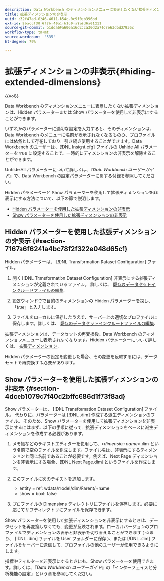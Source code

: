 ```yaml
---
description: Data Workbench のディメンションメニューに表示したくない拡張ディメンションは、Hidden パラメーターまたは Show パラメーターを使用して非表示にすることができます。
title: 拡張ディメンションの非表示
uuid: c32f47ad-0246-4611-b54c-0c9f0eb396bd
exl-id: 5baccf39-6f3b-40a1-b1c0-a8e5d6a61211
source-git-commit: b1dda69a606a16dccca30d2a74c7e63dbd27936c
workflow-type: tm+mt
source-wordcount: '535'
ht-degree: 79%

---
```


# 拡張ディメンションの非表示{#hiding-extended-dimensions}

{{eol}}

Data Workbench のディメンションメニューに表示したくない拡張ディメンションは、Hidden パラメーターまたは Show パラメーターを使用して非表示にすることができます。

いずれかのパラメーターに適切な設定を入力すると、そのディメンションは、Data Workbench のメニューに名前が表示されなくなるものの、プロファイルには依然として存在しており、引き続き使用することができます。Data Workbench のユーザーは、[!DNL Insight.cfg] ファイルの Unhide All パラメーターを true に設定することで、一時的にディメンションの非表示を解除することができます。

Unhide All パラメーターについて詳しくは、『*Data Workbench ユーザーガイド*』で、Data Workbench の設定パラメーターに関する付録を参照してください。

Hidden パラメーターと Show パラメーターを使用して拡張ディメンションを非表示にする方法について、以下の節で説明します。

* [Hidden パラメーターを使用した拡張ディメンションの非表示](../../../../home/c-dataset-const-proc/c-dataset-config-tools/c-hide-dataset-comp/c-hide-ex-dim.md#section-7167a6f6241a4bc78f2f322e048d65cf)
* [Show パラメーターを使用した拡張ディメンションの非表示](../../../../home/c-dataset-const-proc/c-dataset-config-tools/c-hide-dataset-comp/c-hide-ex-dim.md#section-4dceb1079c7f40d2bffc686d1f73f8ad)

## Hidden パラメーターを使用した拡張ディメンションの非表示 {#section-7167a6f6241a4bc78f2f322e048d65cf}

Hidden パラメーターは、 [!DNL Transformation Dataset Configuration] ファイル。

1. 開く [!DNL Transformation Dataset Configuration] 非表示にする拡張ディメンションが定義されているファイル。 詳しくは、 [既存のデータセットインクルードファイルの編集](../../../../home/c-dataset-const-proc/c-dataset-inc-files/c-work-dataset-inc-files/t-edit-ex-dataset-inc-files.md#task-456c04e38ebc425fb35677a6bb6aa077).

1. 設定ウィンドウで目的のディメンションの Hidden パラメーターを探し、「*true*」と入力します。
1. ファイルをローカルに保存したうえで、サーバー上の適切なプロファイルに保存します。詳しくは、 [既存のデータセットインクルードファイルの編集](../../../../home/c-dataset-const-proc/c-dataset-inc-files/c-work-dataset-inc-files/t-edit-ex-dataset-inc-files.md#task-456c04e38ebc425fb35677a6bb6aa077).

拡張ディメンションは、データセットの再変換後、Data Workbench のディメンションメニューに表示されなくなります。Hidden パラメーターについて詳しくは、 [拡張ディメンション](../../../../home/c-dataset-const-proc/c-ex-dim/c-abt-ex-dim.md).

Hidden パラメーターの設定を変更した場合、その変更を反映するには、データセットを再変換する必要があります。

## Show パラメーターを使用した拡張ディメンションの非表示 {#section-4dceb1079c7f40d2bffc686d1f73f8ad}

Show パラメーターは、 [!DNL Transformation Dataset Configuration] ファイル。 代わりに、パラメーターは [!DNL .dim] 作成する派生ディメンションのファイル。 そのため、Show パラメーターを使用して拡張ディメンションを非表示にするにはまず、以下の手順に従って、拡張ディメンションをベースに派生ディメンションを作成する必要があります。

1. メモ帳などのテキストエディターを使用して、&lt;*dimension name*>.dim という名前で空のファイルを作成します。ファイル名は、非表示にするディメンションと同じ名前であることが必要です。例えば、Next Page ディメンションを非表示にする場合、[!DNL Next Page.dim] というファイルを作成します。

1. このファイルに次のテキストを追加します。

   * entity = ref: wdata/model/dim/Parent/+name
   * show = bool: false

1. プロファイルの Dimensions ディレクトリにファイルを保存します。必要に応じてサブディレクトリにファイルを保存できます。

Show パラメーターを使用して拡張ディメンションを非表示にするときは、データセットを再変換しなくても、変更が反映されます。ローカルバージョンのプロファイルでディメンションの表示と非表示を切り替えることができます ( つまり、 [!DNL .dim] ファイルを User フォルダーに保存 )、または [!DNL .dim] ファイルをサーバーに送信して、プロファイルの他のユーザーが使用できるようにします。

指標やフィルターを非表示にするときにも、Show パラメーターを使用できます。詳しくは、『*Data Workbench ユーザーガイド*』の「インターフェイスと分析機能の設定」という章を参照してください。
